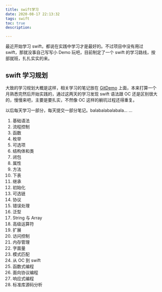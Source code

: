 ```yaml
---
title: swift学习
date: 2020-08-17 22:13:32
tags: swift
toc: true
description: 

---
```




最近开始学习 swift，都说在实践中学习才是最好的。不过项目中没有用过 swift，那就没事自己写写小 Demo 玩吧，目前制定了一个 swift 的学习路线，按部就班，扎扎实实的来。

<!-- more -->



## swift 学习规划

大致的学习规划大概是这样，相关学习的笔记放在 [GitDemo](https://github.com/jueying-xiangfeng/node-swift) 上面，本来打算一个月熟悉完然后开始实践的，通过这两天的学习发现 swift 语法跟 OC 还是区别很大的，慢慢来吧，主要是要扎实，不然像 OC 这样的躺坑过程还得重复。

以后每天学习一部分，每天提交一部分笔记。balabalabalabala... ...

1. 基础语法
2. 流程控制
3. 函数
4. 枚举
5. 可选项
6. 结构体和类
7. 闭包
8. 属性
9. 方法
10. 下表
11. 继承
12. 初始化
13. 可选链
14. 协议
15. 错误处理
16. 泛型
17. String 与 Array
18. 高级运算符
19. 扩展
20. 访问控制
21. 内存管理
22. 字面量
23. 模式匹配
24. 从 OC 到 swift
25. 函数式编程
26. 面向协议编程
27. 响应式编程
28. 标准库源码分析



